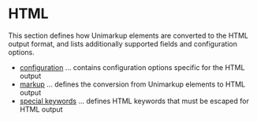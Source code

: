 # HTML

This section defines how Unimarkup elements are converted to the HTML output format,
and lists additionally supported fields and configuration options.

- [configuration](/output-formats/html/configuration/README) ... contains configuration options specific for the HTML output
- [markup](/output-formats/html/markup/README) ... defines the conversion from Unimarkup elements to HTML output
- [special keywords](/output-formats/html/special-keywords) ... defines HTML keywords that must be escaped for HTML output
